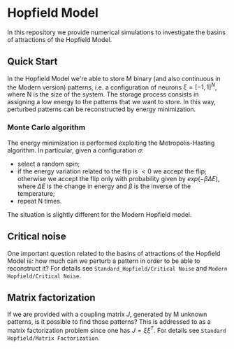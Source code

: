 # Hopfield Model

In this repository we provide numerical simulations to investigate the basins of attractions of the Hopfield Model.

## Quick Start
In the Hopfield Model we're able to store M binary (and also continuous in the Modern version) patterns, i.e. a configuration of neurons $\xi = [-1,1]^N$, where N is the size of the system.
The storage process consists in assigning a low energy to the patterns that we want to store.
In this way, perturbed patterns can be reconstructed by energy minimization.

### Monte Carlo algorithm
The energy minimization is performed exploiting the Metropolis-Hasting algorithm.
In particular, given a configuration $\sigma$:

- select a random spin;
- if the energy variation related to the flip is $< 0$ we accept the flip; otherwise we accept the flip only with probability given by $exp(-\beta \Delta E )$, where $\Delta E$ is the change in energy and $\beta$ is the inverse of the temperature;
- repeat N times.

The situation is slightly different for the Modern Hopfield model.
## Critical noise
One important question related to the basins of attractions of the Hopfield Model is: how much can we perturb a pattern in order to be able to reconstruct it?
For details see `Standard_Hopfield/Critical Noise` and `Modern Hopfield/Critical Noise`.

## Matrix factorization
If we are provided with a coupling matrix $J$, generated by M unknown patterns, is it possible to find those patterns? This is addressed to as a matrix factorization problem since one has $J = \xi \xi^T$.
For details see `Standard Hopfield/Matrix Factorization`.
